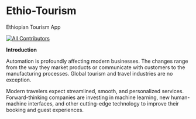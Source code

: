 # Ethio-Tourism

Ethiopian Tourism App

<!-- ALL-CONTRIBUTORS-BADGE:START - Do not remove or modify this section -->
[![All Contributors](https://img.shields.io/badge/all_contributors-15-orange.svg?style=flat-square)](#contributors-)
<!-- ALL-CONTRIBUTORS-BADGE:END -->

**Introduction**

Automation is profoundly affecting modern businesses. The changes range from the way they market products or communicate with customers to the manufacturing processes. Global tourism and travel industries are no exception. 


Modern travelers expect streamlined, smooth, and personalized services. Forward-thinking companies are investing in machine learning, new human-machine interfaces, and other cutting-edge technology to improve their booking and guest experiences.
